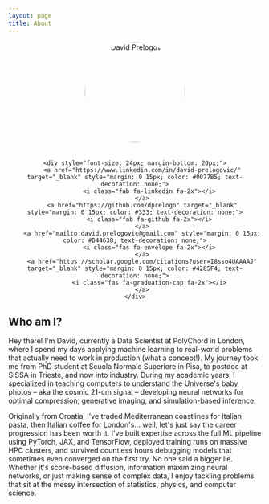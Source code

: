 ```yaml
---
layout: page
title: About
---
```


<head>
    <link rel="stylesheet" href="https://cdnjs.cloudflare.com/ajax/libs/font-awesome/6.0.0/css/all.min.css">
</head>

<div style="text-align: center; margin-bottom: 30px;">
    <img src="https://media.licdn.com/dms/image/v2/D4D03AQFVQZ6Z3_2Vsw/profile-displayphoto-shrink_800_800/profile-displayphoto-shrink_800_800/0/1668701914326?e=1734566400&v=beta&t=KjcnIhsKbW6j0FdMkX9-UKqLOo7qWY6p8Ks9j8Uo3zY" 
         alt="David Prelogović" 
         style="border-radius: 50%; width: 200px; height: 200px; object-fit: cover; margin-bottom: 20px;">
    
    <div style="font-size: 24px; margin-bottom: 20px;">
        <a href="https://www.linkedin.com/in/david-prelogovic/" target="_blank" style="margin: 0 15px; color: #0077B5; text-decoration: none;">
            <i class="fab fa-linkedin fa-2x"></i>
        </a>
        <a href="https://github.com/dprelogo" target="_blank" style="margin: 0 15px; color: #333; text-decoration: none;">
            <i class="fab fa-github fa-2x"></i>
        </a>
        <a href="mailto:david.prelogovic@gmail.com" style="margin: 0 15px; color: #D44638; text-decoration: none;">
            <i class="fas fa-envelope fa-2x"></i>
        </a>
        <a href="https://scholar.google.com/citations?user=I8sso4UAAAAJ" target="_blank" style="margin: 0 15px; color: #4285F4; text-decoration: none;">
            <i class="fas fa-graduation-cap fa-2x"></i>
        </a>
    </div>
</div>

## Who am I?

Hey there! I'm David, currently a Data Scientist at PolyChord in London, where I spend my days applying machine learning to real-world problems that actually need to work in production (what a concept!). My journey took me from PhD student at Scuola Normale Superiore in Pisa, to postdoc at SISSA in Trieste, and now into industry. During my academic years, I specialized in teaching computers to understand the Universe's baby photos – aka the cosmic 21-cm signal – developing neural networks for optimal compression, generative imaging, and simulation-based inference.

Originally from Croatia, I've traded Mediterranean coastlines for Italian pasta, then Italian coffee for London's... well, let's just say the career progression has been worth it. I've built expertise across the full ML pipeline using PyTorch, JAX, and TensorFlow, deployed training runs on massive HPC clusters, and survived countless hours debugging models that sometimes even converged on the first try. No one said a bigger lie. Whether it's score-based diffusion, information maximizing neural networks, or just making sense of complex data, I enjoy tackling problems that sit at the messy intersection of statistics, physics, and computer science.
